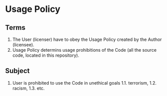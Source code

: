 # Usage Policy

## Terms
1. The User (licenser) have to obey the Usage Policy created by the Author (licensee).
2. Usage Policy determins usage prohibitions of the Code (all the source code, located in this repository).

## Subject
1. User is prohibited to use the Code in unethical goals
1.1. terrorism, 
1.2. racism, 
1.3. etc.


